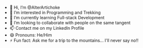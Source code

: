 - 👋 Hi, I’m @AlterArtichoke
- 👀 I’m interested in Programming and Trekking
- 🌱 I’m currently learning Full-stack Development
- 💞️ I’m looking to collaborate with people on the same tangent
- 📫 Contact me on my LinkedIn Profile
- 😄 Pronouns: He/Him
- ⚡ Fun fact: Ask me for a trip to the mountains... I'll never say no!!

<!---
AlterArtichoke/AlterArtichoke is a ✨ special ✨ repository because its `README.md` (this file) appears on your GitHub profile.
You can click the Preview link to take a look at your changes.
--->
